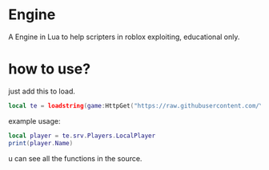 # Engine
A Engine in Lua to help scripters in roblox exploiting, educational only.

# how to use?

just add this to load.

```lua
local te = loadstring(game:HttpGet("https://raw.githubusercontent.com/YTeber112/Engine/refs/heads/main/TeberEngine.lua"))()
```

example usage:

```lua
local player = te.srv.Players.LocalPlayer
print(player.Name)
```

u can see all the functions in the source.
